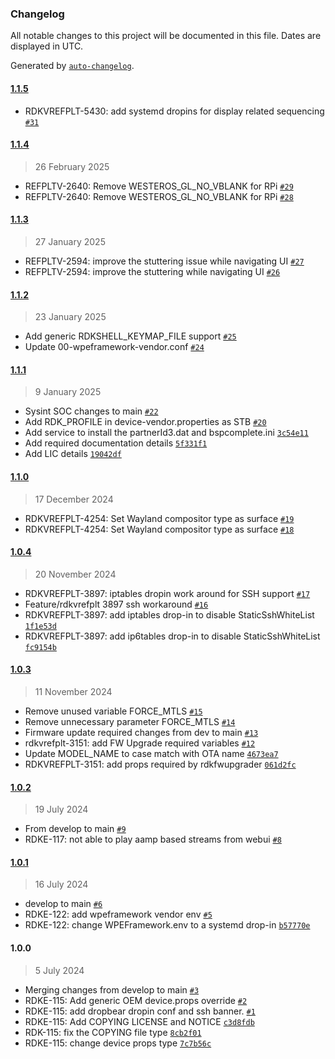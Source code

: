 ### Changelog

All notable changes to this project will be documented in this file. Dates are displayed in UTC.

Generated by [`auto-changelog`](https://github.com/CookPete/auto-changelog).

#### [1.1.5](https://github.com/rdkcentral/rdkvhal-sysint-raspberrypi4/compare/1.1.4...1.1.5)

- RDKVREFPLT-5430: add systemd dropins for display related sequencing [`#31`](https://github.com/rdkcentral/rdkvhal-sysint-raspberrypi4/pull/31)

#### [1.1.4](https://github.com/rdkcentral/rdkvhal-sysint-raspberrypi4/compare/1.1.3...1.1.4)

> 26 February 2025

- REFPLTV-2640: Remove WESTEROS_GL_NO_VBLANK for RPi  [`#29`](https://github.com/rdkcentral/rdkvhal-sysint-raspberrypi4/pull/29)
- REFPLTV-2640: Remove WESTEROS_GL_NO_VBLANK for RPi [`#28`](https://github.com/rdkcentral/rdkvhal-sysint-raspberrypi4/pull/28)

#### [1.1.3](https://github.com/rdkcentral/rdkvhal-sysint-raspberrypi4/compare/1.1.2...1.1.3)

> 27 January 2025

- REFPLTV-2594: improve the stuttering issue while navigating UI [`#27`](https://github.com/rdkcentral/rdkvhal-sysint-raspberrypi4/pull/27)
- REFPLTV-2594: improve the stuttering while navigating UI [`#26`](https://github.com/rdkcentral/rdkvhal-sysint-raspberrypi4/pull/26)

#### [1.1.2](https://github.com/rdkcentral/rdkvhal-sysint-raspberrypi4/compare/1.1.1...1.1.2)

> 23 January 2025

- Add generic RDKSHELL_KEYMAP_FILE support [`#25`](https://github.com/rdkcentral/rdkvhal-sysint-raspberrypi4/pull/25)
- Update 00-wpeframework-vendor.conf [`#24`](https://github.com/rdkcentral/rdkvhal-sysint-raspberrypi4/pull/24)

#### [1.1.1](https://github.com/rdkcentral/rdkvhal-sysint-raspberrypi4/compare/1.1.0...1.1.1)

> 9 January 2025

- Sysint SOC changes to main [`#22`](https://github.com/rdkcentral/rdkvhal-sysint-raspberrypi4/pull/22)
- Add RDK_PROFILE in device-vendor.properties as STB [`#20`](https://github.com/rdkcentral/rdkvhal-sysint-raspberrypi4/pull/20)
- Add service to install the partnerId3.dat and bspcomplete.ini [`3c54e11`](https://github.com/rdkcentral/rdkvhal-sysint-raspberrypi4/commit/3c54e11e22f24e81cb909b18a33f3d5e35761ebd)
- Add required documentation details [`5f331f1`](https://github.com/rdkcentral/rdkvhal-sysint-raspberrypi4/commit/5f331f1465d320cf36c7271644ea1fa342f0620a)
- Add LIC details [`19042df`](https://github.com/rdkcentral/rdkvhal-sysint-raspberrypi4/commit/19042df2033b166c6629abbf69590805d066295e)

#### [1.1.0](https://github.com/rdkcentral/rdkvhal-sysint-raspberrypi4/compare/1.0.4...1.1.0)

> 17 December 2024

- RDKVREFPLT-4254: Set Wayland compositor type as surface  [`#19`](https://github.com/rdkcentral/rdkvhal-sysint-raspberrypi4/pull/19)
- RDKVREFPLT-4254: Set Wayland compositor type as surface [`#18`](https://github.com/rdkcentral/rdkvhal-sysint-raspberrypi4/pull/18)

#### [1.0.4](https://github.com/rdkcentral/rdkvhal-sysint-raspberrypi4/compare/1.0.3...1.0.4)

> 20 November 2024

- RDKVREFPLT-3897: iptables dropin work around for SSH support [`#17`](https://github.com/rdkcentral/rdkvhal-sysint-raspberrypi4/pull/17)
- Feature/rdkvrefplt 3897 ssh workaround [`#16`](https://github.com/rdkcentral/rdkvhal-sysint-raspberrypi4/pull/16)
- RDKVREFPLT-3897: add iptables drop-in to disable StaticSshWhiteList [`1f1e53d`](https://github.com/rdkcentral/rdkvhal-sysint-raspberrypi4/commit/1f1e53d329a6760997b586bd4125ba332b98855c)
- RDKVREFPLT-3897: add ip6tables drop-in to disable StaticSshWhiteList [`fc9154b`](https://github.com/rdkcentral/rdkvhal-sysint-raspberrypi4/commit/fc9154bc94b434e504ea082795c9f14aca14186b)

#### [1.0.3](https://github.com/rdkcentral/rdkvhal-sysint-raspberrypi4/compare/1.0.2...1.0.3)

> 11 November 2024

- Remove unused variable FORCE_MTLS [`#15`](https://github.com/rdkcentral/rdkvhal-sysint-raspberrypi4/pull/15)
- Remove unnecessary parameter FORCE_MTLS [`#14`](https://github.com/rdkcentral/rdkvhal-sysint-raspberrypi4/pull/14)
- Firmware update required changes from dev to main [`#13`](https://github.com/rdkcentral/rdkvhal-sysint-raspberrypi4/pull/13)
- rdkvrefplt-3151: add FW Upgrade required variables [`#12`](https://github.com/rdkcentral/rdkvhal-sysint-raspberrypi4/pull/12)
- Update MODEL_NAME to case match with OTA name [`4673ea7`](https://github.com/rdkcentral/rdkvhal-sysint-raspberrypi4/commit/4673ea79e6170192609d687e6e52d83f3f914f86)
- RDKVREFPLT-3151: add props required by rdkfwupgrader [`061d2fc`](https://github.com/rdkcentral/rdkvhal-sysint-raspberrypi4/commit/061d2fc12ca3d48323896fc087b5a47b34f8c419)

#### [1.0.2](https://github.com/rdkcentral/rdkvhal-sysint-raspberrypi4/compare/1.0.1...1.0.2)

> 19 July 2024

- From develop to main [`#9`](https://github.com/rdkcentral/rdkvhal-sysint-raspberrypi4/pull/9)
- RDKE-117: not able to play aamp based streams from webui [`#8`](https://github.com/rdkcentral/rdkvhal-sysint-raspberrypi4/pull/8)

#### [1.0.1](https://github.com/rdkcentral/rdkvhal-sysint-raspberrypi4/compare/1.0.0...1.0.1)

> 16 July 2024

- develop to main [`#6`](https://github.com/rdkcentral/rdkvhal-sysint-raspberrypi4/pull/6)
- RDKE-122: add wpeframework vendor env [`#5`](https://github.com/rdkcentral/rdkvhal-sysint-raspberrypi4/pull/5)
- RDKE-122: change WPEFramework.env to a systemd drop-in [`b57770e`](https://github.com/rdkcentral/rdkvhal-sysint-raspberrypi4/commit/b57770ef4a6c4b0d8ba7098e1788ac7504d05c7c)

#### 1.0.0

> 5 July 2024

- Merging changes from develop to main [`#3`](https://github.com/rdkcentral/rdkvhal-sysint-raspberrypi4/pull/3)
- RDKE-115: Add generic OEM device.props override [`#2`](https://github.com/rdkcentral/rdkvhal-sysint-raspberrypi4/pull/2)
- RDKE-115: add dropbear dropin conf and ssh banner. [`#1`](https://github.com/rdkcentral/rdkvhal-sysint-raspberrypi4/pull/1)
- RDKE-115: Add COPYING LICENSE and NOTICE [`c3d8fdb`](https://github.com/rdkcentral/rdkvhal-sysint-raspberrypi4/commit/c3d8fdb6ec4b763fddca00831758c099597791de)
- RDK-115: fix the COPYING file type [`8cb2f01`](https://github.com/rdkcentral/rdkvhal-sysint-raspberrypi4/commit/8cb2f019e5c84f18bf2fc3a9f0ac389b844ebf64)
- RDKE-115: change device props type [`7c7b56c`](https://github.com/rdkcentral/rdkvhal-sysint-raspberrypi4/commit/7c7b56cab955ca61714492938d33d7b96b8b9faa)
